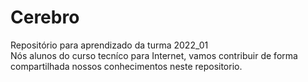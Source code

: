 # Cerebro
Repositório para aprendizado da turma 2022_01
<br>
Nós alunos do curso tecníco para Internet, vamos contribuir de forma compartilhada nossos conhecimentos neste repositorio.
